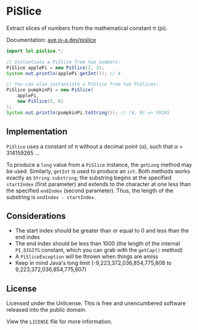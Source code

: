# PiSlice

Extract slices of numbers from the mathematical constant π (pi).

Documentation: [ave.is-a.dev/pislice](https://ave.is-a.dev/pislice)

```java
import lol.pislice.*;

// Instantiate a PiSlice from two numbers:
PiSlice applePi = new PiSlice(2, 3);
System.out.println(applePi.getInt()); // 4

// You can also instantiate a PiSlice from two PiSlices:
PiSlice pumpkinPi = new PiSlice(
    applePi,
    new PiSlice(5, 6)
);
System.out.println(pumpkinPi.toString()); // (4, 9) => 59265
```

## Implementation

`PiSlice` uses a constant of π without a decimal point (α), such that α = 314159265 ...

To produce a `long` value from a `PiSlice` instance, the `getLong` method may be used. Similarly, `getInt` is used to produce an `int`. Both methods works exactly as `String.substring`; the substring begins at the specified `startIndex` (first parameter) and extends to the character at one less than the specified `endIndex` (second parameter). Thus, the length of the substring is `endIndex - startIndex`.

## Considerations

* The start index should be greater than or equal to 0 and less than the end index
* The end index should be less than 1000 (the length of the internal `PI_DIGITS` constant, which you can grab with the `getCap()` method)
* A `PiSliceException` will be thrown when things are amiss
* Keep in mind Java's long limit (-9,223,372,036,854,775,808 to 9,223,372,036,854,775,807)

## License

Licensed under the Unlicense. This is free and unencumbered software released into the public domain.

View the `LICENSE` file for more information.